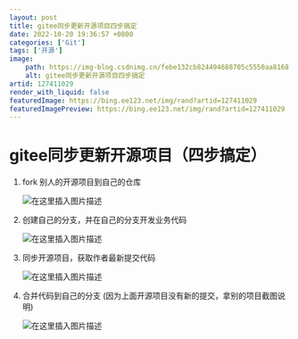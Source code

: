 ```yaml
---
layout: post
title: gitee同步更新开源项目四步搞定
date: 2022-10-20 19:36:57 +0800
categories: ['Git']
tags: ['开源']
image:
    path: https://img-blog.csdnimg.cn/febe132cb824494688705c5550aa8168.png#pic_center?x-oss-process=image/resize,m_fixed,h_150
    alt: gitee同步更新开源项目四步搞定
artid: 127411029
render_with_liquid: false
featuredImage: https://bing.ee123.net/img/rand?artid=127411029
featuredImagePreview: https://bing.ee123.net/img/rand?artid=127411029
---
```


# gitee同步更新开源项目（四步搞定）

1. fork 别人的开源项目到自己的仓库
     
   ![在这里插入图片描述](https://i-blog.csdnimg.cn/blog_migrate/2999dbc5efd62bf86041d4f5b4c837e6.png#pic_center)
2. 创建自己的分支，并在自己的分支开发业务代码
     
   ![在这里插入图片描述](https://i-blog.csdnimg.cn/blog_migrate/ad2bca86c02edb8c3e92342c9bdbd5ed.png#pic_center)
3. 同步开源项目，获取作者最新提交代码
     
   ![在这里插入图片描述](https://i-blog.csdnimg.cn/blog_migrate/db5a9a098ad137078c13b0fd97c81ddc.png#pic_center)
4. 合并代码到自己的分支 (因为上面开源项目没有新的提交，拿别的项目截图说明)
     
   ![在这里插入图片描述](https://i-blog.csdnimg.cn/blog_migrate/f5b9b71d33513c961bdfcd0c73cb076c.png#pic_center)
